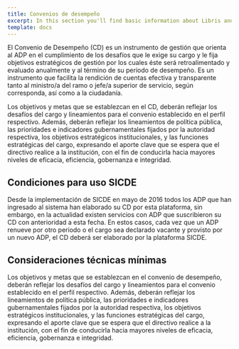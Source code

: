 ```yaml
---
title: Convenios de desempeño
excerpt: In this section you'll find basic information about Libris and how to use it.
template: docs
---
```

El Convenio de Desempeño (CD) es un instrumento de gestión que orienta al ADP en el cumplimiento de los desafíos que le exige su cargo y le fija objetivos estratégicos de gestión por los cuales éste será retroalimentado y evaluado anualmente y al término de su período de desempeño. Es un instrumento que facilita la rendición de cuentas efectiva y transparente tanto al ministro/a del ramo o jefe/a superior de servicio, según corresponda, así como a la ciudadanía.

Los objetivos y metas que se establezcan en el CD, deberán reflejar los desafíos del cargo y lineamientos para el convenio establecido en el perfil respectivo. Además, deberán reflejar los lineamientos de política pública, las prioridades e indicadores gubernamentales fijados por la autoridad respectiva, los objetivos estratégicos institucionales, y las funciones estratégicas del cargo, expresando el aporte clave que se espera que el directivo realice a la institución, con el fin de conducirla hacia mayores niveles de eficacia, eficiencia, gobernanza e integridad.

## Condiciones para uso SICDE
Desde la implementación de SICDE en mayo de 2016 todos los ADP que han ingresado al sistema han elaborado su CD por esta plataforma, sin embargo, en la actualidad existen servicios con ADP que suscribieron su CD con anterioridad a esta fecha. En estos casos, cada vez que un ADP renueve por otro periodo o el cargo sea declarado vacante y provisto por un nuevo ADP, el CD deberá ser elaborado por la plataforma SICDE.

## Consideraciones técnicas mínimas
Los objetivos y metas que se establezcan en el convenio de desempeño, deberán reflejar los desafíos del cargo y lineamientos para el convenio establecido en el perfil respectivo. Además, deberán reflejar los lineamientos de política pública, las prioridades e indicadores gubernamentales fijados por la autoridad respectiva, los objetivos estratégicos institucionales, y las funciones estratégicas del cargo, expresando el aporte clave que se espera que el directivo realice a la institución, con el fin de conducirla hacia mayores niveles de eficacia, eficiencia, gobernanza e integridad.